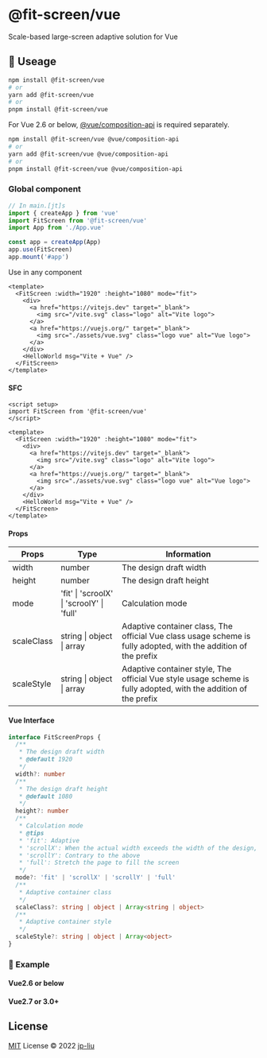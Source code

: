 # @fit-screen/vue

Scale-based large-screen adaptive solution for Vue

## 🦄 Useage

```bash
npm install @fit-screen/vue
# or
yarn add @fit-screen/vue
# or
pnpm install @fit-screen/vue
```

For Vue 2.6 or below, [@vue/composition-api](https://www.npmjs.com/package/@vue/composition-api) is required separately.

```bash
npm install @fit-screen/vue @vue/composition-api
# or
yarn add @fit-screen/vue @vue/composition-api
# or
pnpm install @fit-screen/vue @vue/composition-api
```
<!-- Please refer to the repository root README for details on how to use it. -->

### Global component

```js
// In main.[jt]s
import { createApp } from 'vue'
import FitScreen from '@fit-screen/vue'
import App from './App.vue'

const app = createApp(App)
app.use(FitScreen)
app.mount('#app')
```

Use in any component

```vue
<template>
  <FitScreen :width="1920" :height="1080" mode="fit">
    <div>
      <a href="https://vitejs.dev" target="_blank">
        <img src="/vite.svg" class="logo" alt="Vite logo">
      </a>
      <a href="https://vuejs.org/" target="_blank">
        <img src="./assets/vue.svg" class="logo vue" alt="Vue logo">
      </a>
    </div>
    <HelloWorld msg="Vite + Vue" />
  </FitScreen>
</template>
```

#### SFC

```vue
<script setup>
import FitScreen from '@fit-screen/vue'
</script>

<template>
  <FitScreen :width="1920" :height="1080" mode="fit">
    <div>
      <a href="https://vitejs.dev" target="_blank">
        <img src="/vite.svg" class="logo" alt="Vite logo">
      </a>
      <a href="https://vuejs.org/" target="_blank">
        <img src="./assets/vue.svg" class="logo vue" alt="Vue logo">
      </a>
    </div>
    <HelloWorld msg="Vite + Vue" />
  </FitScreen>
</template>
```

#### Props

| Props      | Type                                      | Information                                                                                                     |
| ---------- | ----------------------------------------- | --------------------------------------------------------------------------------------------------------------- |
| width      | number                                    | The design draft width                                                                                          |
| height     | number                                    | The design draft height                                                                                         |
| mode       | 'fit' \| 'scroolX' \| 'scroolY' \| 'full' | Calculation mode                                                                                                |
| scaleClass | string \| object \| array                 | Adaptive container class, The official Vue class usage scheme is fully adopted, with the addition of the prefix |
| scaleStyle | string \| object \| array                 | Adaptive container style, The official Vue style usage scheme is fully adopted, with the addition of the prefix |

#### Vue Interface

```ts
interface FitScreenProps {
  /**
   * The design draft width
   * @default 1920
   */
  width?: number
  /**
   * The design draft height
   * @default 1080
   */
  height?: number
  /**
   * Calculation mode
   * @tips
   * 'fit': Adaptive
   * 'scrollX': When the actual width exceeds the width of the design, the x-axis appears to scroll and the y-axis adapts
   * 'scrollY': Contrary to the above
   * 'full': Stretch the page to fill the screen
   */
  mode?: 'fit' | 'scrollX' | 'scrollY' | 'full'
  /**
   * Adaptive container class
   */
  scaleClass?: string | object | Array<string | object>
  /**
   * Adaptive container style
   */
  scaleStyle?: string | object | Array<object>
}
```

### 🌰 Example

#### Vue2.6 or below

#### Vue2.7 or 3.0+

## License

[MIT](./LICENSE) License © 2022 [jp-liu](https://github.com/jp-liu)
